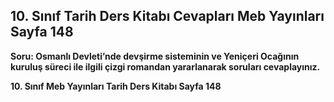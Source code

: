## 10. Sınıf Tarih Ders Kitabı Cevapları Meb Yayınları Sayfa 148

**Soru: Osmanlı Devleti’nde devşirme sisteminin ve Yeniçeri Ocağının kuruluş süreci ile ilgili çizgi romandan yararlanarak soruları cevaplayınız.**

**10. Sınıf Meb Yayınları Tarih Ders Kitabı Sayfa 148**